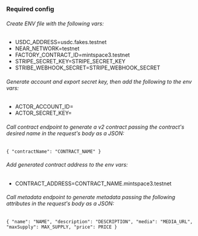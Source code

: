 ### Required config

###### Create ENV file with the following vars:

- USDC_ADDRESS=usdc.fakes.testnet
- NEAR_NETWORK=testnet
- FACTORY_CONTRACT_ID=mintspace3.testnet
- STRIPE_SECRET_KEY=STRIPE_SECRET_KEY
- STRIBE_WEBHOOK_SECRET=STRIPE_WEBHOOK_SECRET

###### Generate account and export secret key, then add the following to the env vars:

- ACTOR_ACCOUNT_ID=
- ACTOR_SECRET_KEY=

###### Call contract endpoint to generate a v2 contract passing the contract's desired name in the request's body as a JSON:
`{ "contractName": "CONTRACT_NAME" }`

###### Add generated contract address to the env vars:

- CONTRACT_ADDRESS=CONTRACT_NAME.mintspace3.testnet

###### Call metadata endpoint to generate metadata passing the following attributes in the request's body as a JSON:
`{
    "name": "NAME",
    "description": "DESCRIPTION",
    "media": "MEDIA_URL",
    "maxSupply": MAX_SUPPLY,
    "price": PRICE
}`


